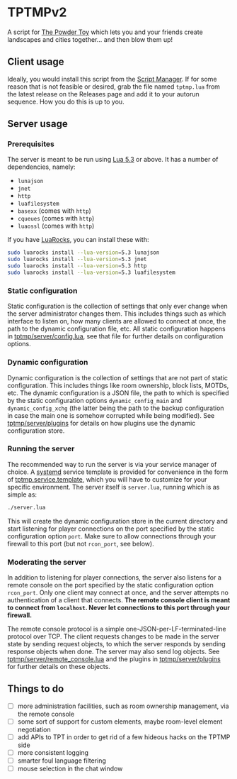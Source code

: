 # TPTMPv2

A script for [The Powder Toy](https://powdertoy.co.uk/) which lets you and your
friends create landscapes and cities together... and then blow them up!

## Client usage

Ideally, you would install this script from the
[Script Manager](https://tpt.io/:19400). If for some reason that is not feasible
or desired, grab the file named `tptmp.lua` from the latest release on the
Releases page and add it to your autorun sequence. How you do this is up to you.

## Server usage

### Prerequisites

The server is meant to be run using
[Lua 5.3](https://www.lua.org/versions.html#5.3) or above. It has a number of
dependencies, namely:

 * `lunajson`
 * `jnet`
 * `http`
 * `luafilesystem`
 * `basexx` (comes with `http`)
 * `cqueues` (comes with `http`)
 * `luaossl` (comes with `http`)

If you have [LuaRocks](https://luarocks.org/), you can install these with:

```sh
sudo luarocks install --lua-version=5.3 lunajson
sudo luarocks install --lua-version=5.3 jnet
sudo luarocks install --lua-version=5.3 http
sudo luarocks install --lua-version=5.3 luafilesystem
```

### Static configuration

Static configuration is the collection of settings that only ever change when
the server administrator changes them. This includes things such as which
interface to listen on, how many clients are allowed to connect at once, the
path to the dynamic configuration file, etc. All static configuration happens
in [tptmp/server/config.lua](tptmp/server/config.lua), see that file for further
details on configuration options.

### Dynamic configuration

Dynamic configuration is the collection of settings that are not part of
static configuration. This includes things like room ownership,
block lists, MOTDs, etc. The dynamic configuration is a JSON file,
the path to which is specified by the static configuration options
`dynamic_config_main` and `dynamic_config_xchg` (the
latter being the path to the backup configuration in case the main one is
somehow corrupted while being modified). See
[tptmp/server/plugins](tptmp/server/plugins) for details on how plugins use
the dynamic configuration store.

### Running the server

The recommended way to run the server is via your service manager of choice. A
[systemd](https://systemd.io/) service template is provided for convenience in
the form of [tptmp.service.template](tptmp.service.template), which you will
have to customize for your specific environment. The server itself is
`server.lua`, running which is as simple as:

```sh
./server.lua
```

This will create the dynamic configuration store in the current directory and
start listening for player connections on the port specified by the static
configuration option `port`. Make sure to allow connections through your
firewall to this port (but not `rcon_port`, see below).

### Moderating the server

In addition to listening for player connections, the server also listens for
a remote console on the port specified by the static configuration option
`rcon_port`. Only one client may connect at once, and the server attempts no
authentication of a client that connects. **The remote console client is meant
to connect from `localhost`. Never let connections to this port through your
firewall.**

The remote console protocol is a simple one-JSON-per-LF-terminated-line protocol
over TCP. The client requests changes to be made in the server state by sending
request objects, to which the server responds by sending response objects when
done. The server may also send log objects. See
[tptmp/server/remote_console.lua](tptmp/server/remote_console.lua) and the
plugins in [tptmp/server/plugins](tptmp/server/plugins) for further details on
these objects.

## Things to do

- [ ] more administration facilities, such as room ownership management, via the
      remote console
- [ ] some sort of support for custom elements, maybe room-level element
      negotiation
- [ ] add APIs to TPT in order to get rid of a few hideous hacks on
      the TPTMP side
- [ ] more consistent logging
- [ ] smarter foul language filtering
- [ ] mouse selection in the chat window
